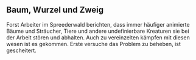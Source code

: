 ## Baum, Wurzel und Zweig

Forst Arbeiter im Spreederwald berichten, dass immer häufiger animierte Bäume und Sträucher, Tiere und andere undefinierbare Kreaturen sie bei der Arbeit stören und abhalten. Auch zu vereinzelten kämpfen mit diesen wesen ist es gekommen. Erste versuche das Problem zu beheben, ist gescheitert.